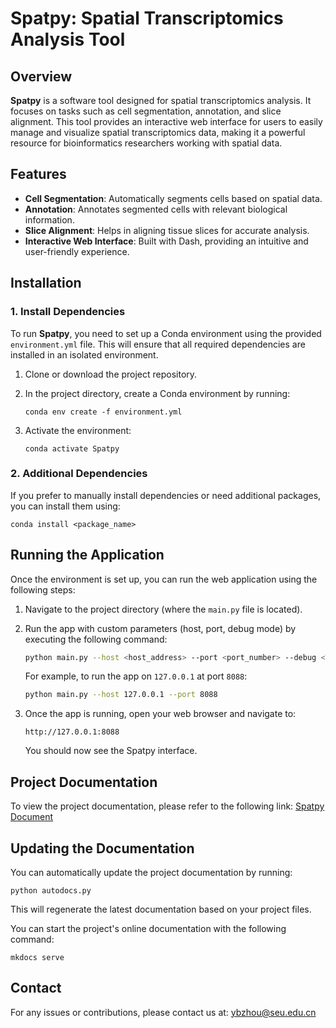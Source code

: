 # Spatpy: Spatial Transcriptomics Analysis Tool

## Overview
**Spatpy** is a software tool designed for spatial transcriptomics analysis. It focuses on tasks such as cell segmentation, annotation, and slice alignment. This tool provides an interactive web interface for users to easily manage and visualize spatial transcriptomics data, making it a powerful resource for bioinformatics researchers working with spatial data.

## Features
- **Cell Segmentation**: Automatically segments cells based on spatial data.
- **Annotation**: Annotates segmented cells with relevant biological information.
- **Slice Alignment**: Helps in aligning tissue slices for accurate analysis.
- **Interactive Web Interface**: Built with Dash, providing an intuitive and user-friendly experience.
  
## Installation

### 1. Install Dependencies
To run **Spatpy**, you need to set up a Conda environment using the provided `environment.yml` file. This will ensure that all required dependencies are installed in an isolated environment.

1. Clone or download the project repository.
2. In the project directory, create a Conda environment by running:
    
    ```
    conda env create -f environment.yml
3. Activate the environment:
   
    ```
   conda activate Spatpy
### 2. Additional Dependencies
If you prefer to manually install dependencies or need additional packages, you can install them using:

    conda install <package_name>
## Running the Application

Once the environment is set up, you can run the web application using the following steps:

1. Navigate to the project directory (where the `main.py` file is located).
2. Run the app with custom parameters (host, port, debug mode) by executing the following command:

   ```bash
   python main.py --host <host_address> --port <port_number> --debug <True/False> --use_reloader <True/False>
   ```

   For example, to run the app on `127.0.0.1` at port `8088`:

   ```bash
   python main.py --host 127.0.0.1 --port 8088
   ```

3. Once the app is running, open your web browser and navigate to:

   ```
   http://127.0.0.1:8088
   ```

   You should now see the Spatpy interface.

## Project Documentation

To view the project documentation, please refer to the following link: [Spatpy Document](#)

## Updating the Documentation

You can automatically update the project documentation by running:

    python autodocs.py

 This will regenerate the latest documentation based on your project files.

You can start the project's online documentation with the following command:

    mkdocs serve

## Contact
For any issues or contributions, please contact us at: [ybzhou@seu.edu.cn](ybzhou@seu.edu.cn)